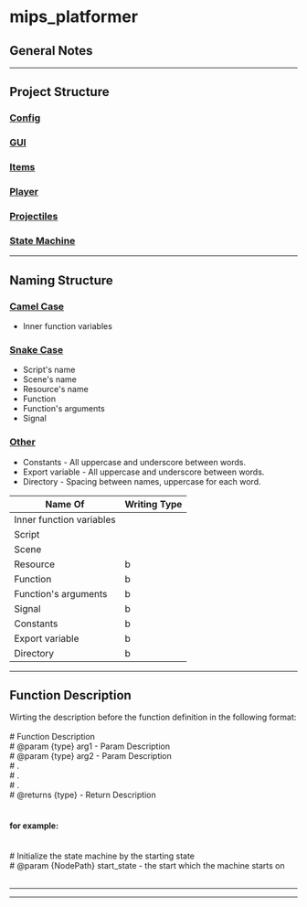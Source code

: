 # mips_platformer
 
General Notes
-------------
***

Project Structure
-----------------

### <u>Config</u>

### <u>GUI</u>

### <u>Items</u>

### <u>Player</u>

### <u>Projectiles</u>

### <u>State Machine</u>
***

Naming Structure
----------------

### <u>Camel Case</u>
* Inner function variables 


### <u>Snake Case</u>
* Script's name
* Scene's name
* Resource's name
* Function
* Function's arguments
* Signal


### <u>Other</u>
* Constants - All uppercase and underscore between words.
* Export variable - All uppercase and underscore between words.
* Directory - Spacing between names, uppercase for each word.

| Name Of | Writing Type |
|---|---|
| Inner function variables  |   |
| Script |   |
| Scene |   |
| Resource | b |
| Function | b |
| Function's arguments | b |
| Signal | b |
| Constants | b |
| Export variable | b |
| Directory | b |

***

Function Description
--------------------
Wirting the description before the function definition in the following format:<br/>
<br/>
\# Function Description<br/>
\# @param {type} arg1 - Param Description<br/>
\# @param {type} arg2 - Param Description<br/>
\# .<br/>
\# .<br/>
\# .<br/>
\# @returns {type} - Return Description<br/>
<br/>

#### for example:
<br/>
# Initialize the state machine by the starting state<br/>
# @param {NodePath} start_state - the start which the machine starts on<br/>
<br/>

***

***